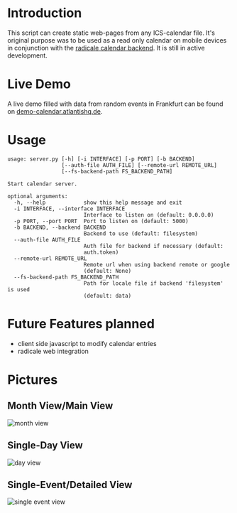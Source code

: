 # Introduction
This script can create static web-pages from any ICS-calendar file. It's original purpose was to be used as a read only calendar on mobile devices in conjunction with the [radicale calendar backend](https://radicale.org/). It is still in active development.

# Live Demo
A live demo filled with data from random events in Frankfurt can be found on [demo-calendar.atlantishq.de](https://demo-calendar.atlantishq.de). 

# Usage

    usage: server.py [-h] [-i INTERFACE] [-p PORT] [-b BACKEND]
                     [--auth-file AUTH_FILE] [--remote-url REMOTE_URL]
                     [--fs-backend-path FS_BACKEND_PATH]
    
    Start calendar server.
    
    optional arguments:
      -h, --help            show this help message and exit
      -i INTERFACE, --interface INTERFACE
                            Interface to listen on (default: 0.0.0.0)
      -p PORT, --port PORT  Port to listen on (default: 5000)
      -b BACKEND, --backend BACKEND
                            Backend to use (default: filesystem)
      --auth-file AUTH_FILE
                            Auth file for backend if necessary (default:
                            auth.token)
      --remote-url REMOTE_URL
                            Remote url when using backend remote or google
                            (default: None)
      --fs-backend-path FS_BACKEND_PATH
                            Path for locale file if backend 'filesystem' is used
                            (default: data)


# Future Features planned
* client side javascript to modify calendar entries
* radicale web integration

# Pictures
## Month View/Main View
![month view](https://media.atlantishq.de/month-view.png)

## Single-Day View
![day view](https://media.atlantishq.de/day-view.png)

## Single-Event/Detailed View
![single event view](https://media.atlantishq.de/event-view.png)
